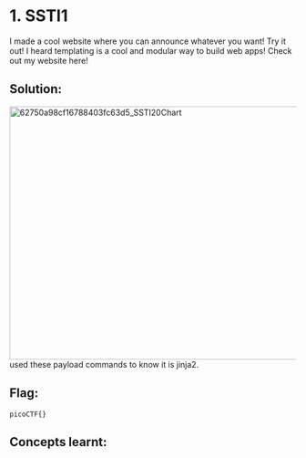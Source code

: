 # 1. SSTI1

I made a cool website where you can announce whatever you want! Try it out!
I heard templating is a cool and modular way to build web apps! Check out my website here!

## Solution:

<img width="575" height="444" alt="62750a98cf16788403fc63d5_SSTI20Chart" src="https://github.com/user-attachments/assets/77d6a569-3b66-4144-9e29-a13059c6aa69" />
used these payload commands to know it is jinja2.


## Flag:

```
picoCTF{}
```

## Concepts learnt:



